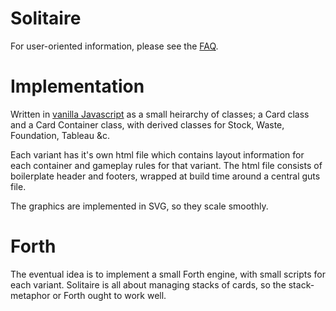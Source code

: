 # Solitaire

For user-oriented information, please see the [FAQ](https://oddstream.droppages.com/faq.html).

# Implementation

Written in [vanilla Javascript](http://vanilla-js.com/) as a small heirarchy of classes; a Card class and
a Card Container class, with derived classes for Stock, Waste, Foundation, Tableau &c.

Each variant has it's own html file which contains layout information for each container and
gameplay rules for that variant. The html file consists of boilerplate header and footers,
wrapped at build time around a central guts file.

The graphics are implemented in SVG, so they scale smoothly.

# Forth

The eventual idea is to implement a small Forth engine, with small scripts for each variant.
Solitaire is all about managing stacks of cards, so the stack-metaphor or Forth ought to
work well.
